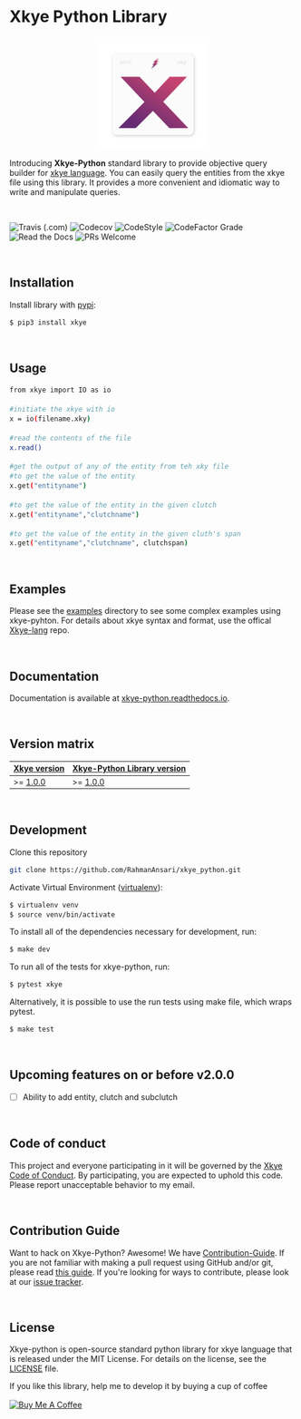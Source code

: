 # Xkye Python Library

<p align="center">
<a href="xky logo"><img src="https://github.com/RahmanAnsari/xkye-lang/blob/main/images/logo.png" align="center" height="200" width="200" ></a>
</p>

Introducing **Xkye-Python** standard library to provide objective query builder for [xkye language](https://github.com/RahmanAnsari/xkye-lang). You can easily query the entities from the xkye file using this library. It provides a more convenient and idiomatic way to write and manipulate queries.

</br>

![Travis (.com)](https://img.shields.io/travis/com/RahmanAnsari/xkye_python?style=for-the-badge&labelColor=000000)
![Codecov](https://img.shields.io/codecov/c/github/RahmanAnsari/xkye_python?style=for-the-badge&labelColor=000000)
![CodeStyle](https://img.shields.io/badge/code%20style-black-black?style=for-the-badge&labelColor=000000)
![CodeFactor Grade](https://img.shields.io/codefactor/grade/github/RahmanAnsari/xkye_python?style=for-the-badge&labelColor=000000)
![Read the Docs](https://img.shields.io/readthedocs/xkye-python?style=for-the-badge&labelColor=000000)
![PRs Welcome](https://img.shields.io/badge/PRs-welcome-brightgreen.svg?style=for-the-badge&labelColor=000000)

</br>

## Installation

Install library with [pypi](https://pypi.org/):

```sh
$ pip3 install xkye
```

</br>

## Usage
```sh
from xkye import IO as io

#initiate the xkye with io
x = io(filename.xky)

#read the contents of the file
x.read()

#get the output of any of the entity from teh xky file
#to get the value of the entity
x.get("entityname")

#to get the value of the entity in the given clutch
x.get("entityname","clutchname")

#to get the value of the entity in the given cluth's span
x.get("entityname","clutchname", clutchspan)
```

</br>

## Examples
Please see the [examples](https://github.com/RahmanAnsari/xkye_python/tree/main/examples) directory to see some complex examples using xkye-pyhton. For details about xkye syntax and format, use the offical [Xkye-lang](https://github.com/RahmanAnsari/xkye-lang) repo.

</br>

## Documentation
Documentation is available at [xkye-python.readthedocs.io](https://xkye-python.readthedocs.io/en/latest/).

</br>

## Version matrix

| [Xkye version](https://github.com/RahmanAnsari/xkye-lang) | [Xkye-Python Library version](https://github.com/RahmanAnsari/xkye_python)    |
| --------------------- | --------------------------- |
| >= [1.0.0](https://github.com/RahmanAnsari/xkye-lang/releases/tag/v1.0.0)               | >= [1.0.0]()                      |

</br>

## Development
Clone this repository
```sh
git clone https://github.com/RahmanAnsari/xkye_python.git
```

Activate Virtual Environment ([virtualenv](https://pypi.org/project/virtualenv/)):

```sh
$ virtualenv venv
$ source venv/bin/activate
```

To install all of the dependencies necessary for development, run:
```sh
$ make dev
```

To run all of the tests for xkye-python, run:

```sh
$ pytest xkye
```

Alternatively, it is possible to use the run tests using make file, which wraps pytest.
```sh
$ make test
```

</br>

## Upcoming features on or before v2.0.0
- [ ] Ability to add entity, clutch and subclutch

</br>

## Code of conduct
This project and everyone participating in it will be governed by the [Xkye Code of Conduct](https://github.com/RahmanAnsari/xkye_python/blob/main/CODE_OF_CONDUCT.md). By participating, you are expected to uphold this code. Please report unacceptable behavior to my email.

</br>

## Contribution Guide
Want to hack on Xkye-Python? Awesome! We have [Contribution-Guide](CONTRIBUTING.md). If you are not familiar with making a pull request using GitHub and/or git, please read [this guide](https://docs.github.com/en/github/collaborating-with-pull-requests/proposing-changes-to-your-work-with-pull-requests/about-pull-requests). If you're looking for ways to contribute, please look at our [issue tracker](https://github.com/RahmanAnsari/xkye_python/issues).

</br>

## License
Xkye-python is open-source standard python library for xkye language that is released under the MIT License. For details on the license, see the [LICENSE](LICENSE) file.

If you like this library, help me to develop it by buying a cup of coffee

<a href="https://www.buymeacoffee.com/rahmanansari" target="_blank"><img src="https://cdn.buymeacoffee.com/buttons/default-orange.png" align="center"  alt="Buy Me A Coffee" height="41" width="174"></a>

